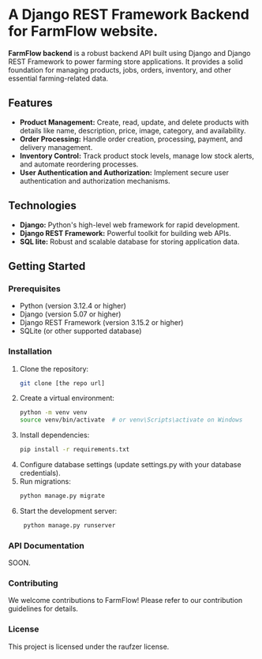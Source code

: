 # A Django REST Framework Backend for FarmFlow website.

**FarmFlow backend** is a robust backend API built using Django and Django REST Framework to power farming store applications. It provides a solid foundation for managing products, jobs, orders, inventory, and other essential farming-related data.

## Features

* **Product Management:** Create, read, update, and delete products with details like name, description, price, image, category, and availability.
* **Order Processing:** Handle order creation, processing, payment, and delivery management.
* **Inventory Control:** Track product stock levels, manage low stock alerts, and automate reordering processes.
* **User Authentication and Authorization:** Implement secure user authentication and authorization mechanisms.

## Technologies

* **Django:** Python's high-level web framework for rapid development.
* **Django REST Framework:** Powerful toolkit for building web APIs.
* **SQL lite:** Robust and scalable database for storing application data.

## Getting Started

### Prerequisites
* Python (version 3.12.4 or higher)
* Django (version 5.07 or higher)
* Django REST Framework (version 3.15.2 or higher)
* SQLite (or other supported database)

### Installation


1. Clone the repository:
   ```bash
   git clone [the repo url]
2. Create a virtual environment:
   ```bash
   python -m venv venv
   source venv/bin/activate  # or venv\Scripts\activate on Windows
3. Install dependencies:
    ```bash
    pip install -r requirements.txt
4. Configure database settings (update settings.py with your database credentials).
5. Run migrations:
   ```bash
   python manage.py migrate
6. Start the development server:
   ```bash
    python manage.py runserver

### API Documentation
SOON.

### Contributing
We welcome contributions to FarmFlow! Please refer to our contribution guidelines for details.

### License
This project is licensed under the raufzer license.
